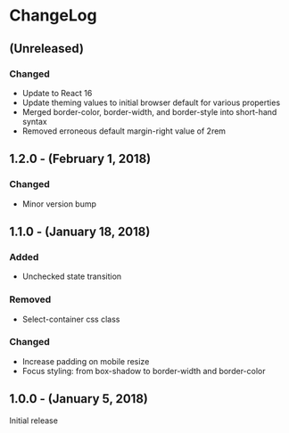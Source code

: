 ChangeLog
=========

(Unreleased)
----------
### Changed
* Update to React 16
* Update theming values to initial browser default for various properties
* Merged border-color, border-width, and border-style into short-hand syntax
* Removed erroneous default margin-right value of 2rem

1.2.0 - (February 1, 2018)
------------------
### Changed
* Minor version bump

1.1.0 - (January 18, 2018)
------------------
### Added
* Unchecked state transition

### Removed
* Select-container css class

### Changed
* Increase padding on mobile resize
* Focus styling: from box-shadow to border-width and border-color

1.0.0 - (January 5, 2018)
------------------
Initial release
